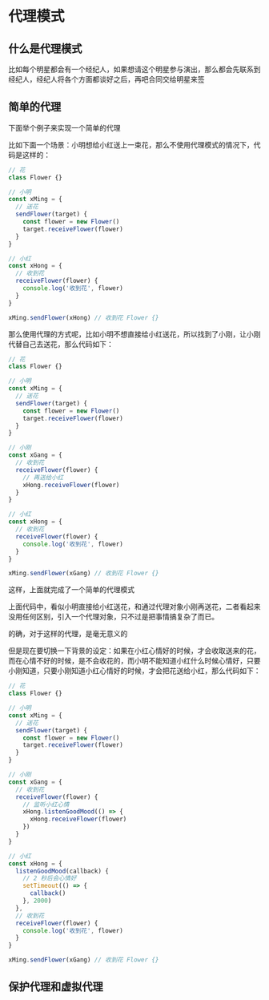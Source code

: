 # 代理模式

## 什么是代理模式

比如每个明星都会有一个经纪人，如果想请这个明星参与演出，那么都会先联系到经纪人，经纪人将各个方面都谈好之后，再吧合同交给明星来签

## 简单的代理

下面举个例子来实现一个简单的代理

比如下面一个场景：小明想给小红送上一束花，那么不使用代理模式的情况下，代码是这样的：

```js
// 花
class Flower {}

// 小明
const xMing = {
  // 送花
  sendFlower(target) {
    const flower = new Flower()
    target.receiveFlower(flower)
  }
}

// 小红
const xHong = {
  // 收到花
  receiveFlower(flower) {
    console.log('收到花', flower)
  }
}

xMing.sendFlower(xHong) // 收到花 Flower {}
```

那么使用代理的方式呢，比如小明不想直接给小红送花，所以找到了小刚，让小刚代替自己去送花，那么代码如下：

```js
// 花
class Flower {}

// 小明
const xMing = {
  // 送花
  sendFlower(target) {
    const flower = new Flower()
    target.receiveFlower(flower)
  }
}

// 小刚
const xGang = {
  // 收到花
  receiveFlower(flower) {
    // 再送给小红
    xHong.receiveFlower(flower)
  }
}

// 小红
const xHong = {
  // 收到花
  receiveFlower(flower) {
    console.log('收到花', flower)
  }
}

xMing.sendFlower(xGang) // 收到花 Flower {}
```

这样，上面就完成了一个简单的代理模式

上面代码中，看似小明直接给小红送花，和通过代理对象小刚再送花，二者看起来没用任何区别，引入一个代理对象，只不过是把事情搞复杂了而已。

的确，对于这样的代理，是毫无意义的

但是现在要切换一下背景的设定：如果在小红心情好的时候，才会收取送来的花，而在心情不好的时候，是不会收花的，而小明不能知道小红什么时候心情好，只要小刚知道，只要小刚知道小红心情好的时候，才会把花送给小红，那么代码如下：

```js
// 花
class Flower {}

// 小明
const xMing = {
  // 送花
  sendFlower(target) {
    const flower = new Flower()
    target.receiveFlower(flower)
  }
}

// 小刚
const xGang = {
  // 收到花
  receiveFlower(flower) {
    // 监听小红心情
    xHong.listenGoodMood(() => {
      xHong.receiveFlower(flower)
    })
  }
}

// 小红
const xHong = {
  listenGoodMood(callback) {
    // 2 秒后会心情好
    setTimeout(() => {
      callback()
    }, 2000)
  },
  // 收到花
  receiveFlower(flower) {
    console.log('收到花', flower)
  }
}

xMing.sendFlower(xGang) // 收到花 Flower {}
```

## 保护代理和虚拟代理
